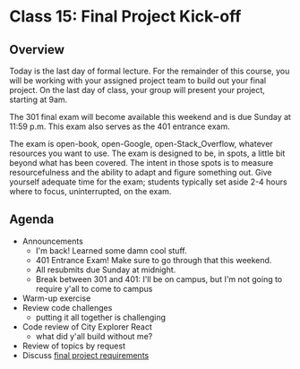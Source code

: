 # Class 15: Final Project Kick-off

## Overview

Today is the last day of formal lecture. For the remainder of this course, you will be working with your assigned project team to build out your final project. On the last day of class, your group will present your project, starting at 9am.

The 301 final exam will become available this weekend and is due Sunday at 11:59 p.m. This exam also serves as the 401 entrance exam.

The exam is open-book, open-Google, open-Stack_Overflow, whatever resources you want to use. The exam is designed to be, in spots, a little bit beyond what has been covered. The intent in those spots is to measure resourcefulness and the ability to adapt and figure something out. Give yourself adequate time for the exam; students typically set aside 2-4 hours where to focus, uninterrupted, on the exam.

## Agenda

- Announcements
    - I'm back! Learned some damn cool stuff.
    - 401 Entrance Exam! Make sure to go through that this weekend.
    - All resubmits due Sunday at midnight.
    - Break between 301 and 401: I'll be on campus, but I'm not going to require y'all to come to campus
- Warm-up exercise
- Review code challenges
    - putting it all together is challenging
- Code review of City Explorer React
    - what did y'all build without me?
- Review of topics by request
- Discuss [final project requirements](./project-guidelines.md)
